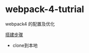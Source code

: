 # webpack-4-tutrial
webpack4 的配置及优化

[搭建步骤](https://github.com/xiaohesong/TIL/blob/master/front-end/webpack/webpack4.md)

- clone到本地

